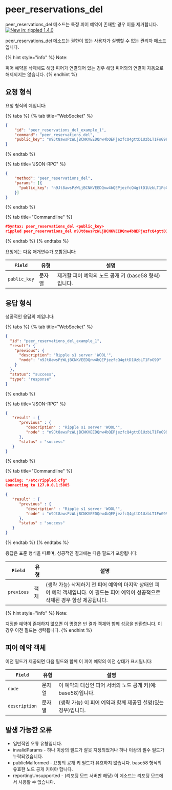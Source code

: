 # peer\_reservations\_del

peer\_reservations\_del 메소드는 특정 피어 예약이 존재할 경우 이를 제거합니다. [![New in: rippled 1.4.0](https://img.shields.io/badge/New%20in-rippled%201.4.0-blue.svg)](https://github.com/ripple/rippled/releases/tag/1.4.0)

peer\_reservations\_del 메소드는 권한이 없는 사용자가 실행할 수 없는 관리자 메소드입니다.

{% hint style="info" %}
Note:

피어 예약을 삭제해도 해당 피어가 연결되어 있는 경우 해당 피어와의 연결이 자동으로 해제되지는 않습니다.
{% endhint %}

## 요청 형식

요청 형식의 예입니다:

{% tabs %}
{% tab title="WebSocket" %}
```json
{
    "id": "peer_reservations_del_example_1",
    "command": "peer_reservations_del",
    "public_key": "n9Jt8awsPzWLjBCNKVEEDQnw4bQEPjezfcQ4gttD1UzbLT1FoG99"
}
```
{% endtab %}

{% tab title="JSON-RPC" %}
```json
{
    "method": "peer_reservations_del",
    "params": [{
      "public_key": "n9Jt8awsPzWLjBCNKVEEDQnw4bQEPjezfcQ4gttD1UzbLT1FoG99"
    }]
}
```
{% endtab %}

{% tab title="Commandline" %}
```json
#Syntax: peer_reservations_del <public_key>
rippled peer_reservations_del n9Jt8awsPzWLjBCNKVEEDQnw4bQEPjezfcQ4gttD1UzbLT1FoG99
```
{% endtab %}
{% endtabs %}

요청에는 다음 매개변수가 포함됩니다:

| `Field`      | 유형  | 설명                                 |
| ------------ | --- | ---------------------------------- |
| `public_key` | 문자열 | 제거할 피어 예약의 노드 공개 키 (base58 형식)입니다. |

## 응답 형식

성공적인 응답의 예입니다:

{% tabs %}
{% tab title="WebSocket" %}
```json
{
  "id": "peer_reservations_del_example_1",
  "result": {
    "previous": {
      "description": "Ripple s1 server 'WOOL'",
      "node": "n9Jt8awsPzWLjBCNKVEEDQnw4bQEPjezfcQ4gttD1UzbLT1FoG99"
    }
  },
  "status": "success",
  "type": "response"
}
```
{% endtab %}

{% tab title="JSON-RPC" %}
```json
{
   "result" : {
      "previous" : {
         "description" : "Ripple s1 server 'WOOL'",
         "node" : "n9Jt8awsPzWLjBCNKVEEDQnw4bQEPjezfcQ4gttD1UzbLT1FoG99"
      },
      "status" : "success"
   }
}
```
{% endtab %}

{% tab title="Commandline" %}
```json
Loading: "/etc/rippled.cfg"
Connecting to 127.0.0.1:5005

{
   "result" : {
      "previous" : {
         "description" : "Ripple s1 server 'WOOL'",
         "node" : "n9Jt8awsPzWLjBCNKVEEDQnw4bQEPjezfcQ4gttD1UzbLT1FoG99"
      },
      "status" : "success"
   }
}
```
{% endtab %}
{% endtabs %}

응답은 표준 형식을 따르며, 성공적인 결과에는 다음 필드가 포함됩니다:

| `Field`    | 유형 | 설명                                                                             |
| ---------- | -- | ------------------------------------------------------------------------------ |
| `previous` | 객체 | (생략 가능) 삭제하기 전 피어 예약의 마지막 상태인 피어 예약 객체입니다. 이 필드는 피어 예약이 성공적으로 삭제된 경우 항상 제공됩니다. |

{% hint style="info" %}
Note:

지정한 예약이 존재하지 않으면 이 명령은 빈 결과 객체와 함께 성공을 반환합니다. 이 경우 이전 필드는 생략됩니다.
{% endhint %}

## 피어 예약 객체

이전 필드가 제공되면 다음 필드와 함께 이 피어 예약의 이전 상태가 표시됩니다:

| `Field`       | 유형  | 설명                                      |
| ------------- | --- | --------------------------------------- |
| `node`        | 문자열 | 이 예약의 대상인 피어 서버의 노드 공개 키(예: base58)입니다. |
| `description` | 문자열 | (생략 가능) 이 피어 예약과 함께 제공된 설명(있는 경우)입니다.   |

## 발생 가능한 오류

* 일반적인 오류 유형입니다.
* invalidParams - 하나 이상의 필드가 잘못 지정되었거나 하나 이상의 필수 필드가 누락되었습니다.
* publicMalformed - 요청의 공개 키 필드가 유효하지 않습니다. base58 형식의 유효한 노드 공개 키여야 합니다.
* reportingUnsupported - (리포팅 모드 서버만 해당) 이 메소드는 리포팅 모드에서 사용할 수 없습니다.
